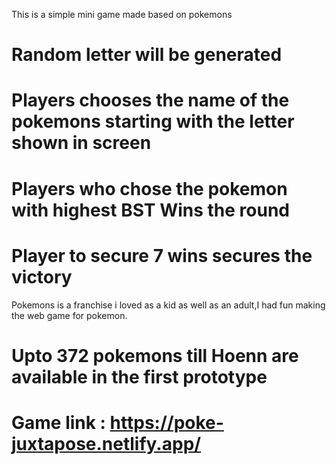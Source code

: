 This is a simple mini game made based on pokemons
# Random letter will be generated
# Players chooses the name of the pokemons starting with the letter shown in screen
# Players who chose the pokemon with highest BST Wins the round
# Player to secure 7 wins secures the victory
Pokemons is a franchise i loved as a kid as well as an adult,I had fun making the web game for pokemon.
# Upto 372 pokemons till Hoenn are available in the first prototype
# Game link : https://poke-juxtapose.netlify.app/
